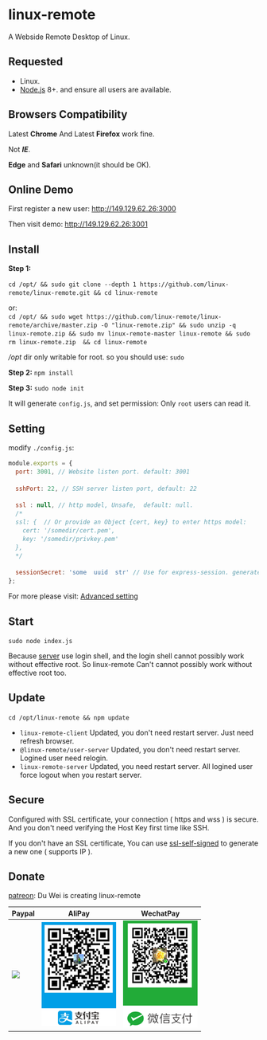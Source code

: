 # linux-remote
A Webside Remote Desktop of Linux.

## Requested
- Linux.
- [Node.js](https://nodejs.org) 8+. and ensure all users are available.

## Browsers Compatibility
Latest **Chrome** And Latest **Firefox** work fine. 

Not ___IE___.

**Edge** and **Safari** unknown(it should be OK).

## Online Demo
First register a new user: 
http://149.129.62.26:3000

Then visit demo:
http://149.129.62.26:3001

## Install
**Step 1:**

`cd /opt/ && sudo git clone --depth 1 https://github.com/linux-remote/linux-remote.git && cd linux-remote`

or:<br>
`cd /opt/ && sudo wget https://github.com/linux-remote/linux-remote/archive/master.zip -O "linux-remote.zip" && sudo unzip -q linux-remote.zip && sudo mv linux-remote-master linux-remote && sudo rm linux-remote.zip  && cd linux-remote`

<i>/opt</i> dir only writable for root. so you should use: `sudo`
<br>

**Step 2:** `npm install`

**Step 3:**  `sudo node init`

It will generate `config.js`, and set permission: Only `root` users can read it.
## Setting

modify `./config.js`:
```js
module.exports = {
  port: 3001, // Website listen port. default: 3001

  sshPort: 22, // SSH server listen port, default: 22

  ssl : null, // http model, Unsafe,  default: null.
  /*
  ssl: {  // Or provide an Object {cert, key} to enter https model: 
    cert: '/somedir/cert.pem',
    key: '/somedir/privkey.pem'
  },
  */
  
  sessionSecret: 'some  uuid  str' // Use for express-session. generated by init.
};
```
For more please visit: [Advanced setting](advanced-setting.md)
## Start
`sudo node index.js`

Because [server](https://github.com/linux-remote/server) use login shell, and the login shell cannot possibly work without effective root.
So linux-remote Can't cannot possibly work without effective root too.


## Update
`cd /opt/linux-remote && npm update`

- `linux-remote-client` Updated, you don't need restart server. Just need refresh browser.
- `@linux-remote/user-server` Updated, you don't need restart server. Logined user need relogin.
- `linux-remote-server` Updated, you need restart server.  All logined user force logout when you restart server.

## Secure
Configured with SSL certificate, your connection ( https and wss ) is secure. And you don't need verifying the Host Key first time like SSH.

If you don't have an SSL certificate, 
You can use [ssl-self-signed](https://github.com/linux-remote/ssl-self-signed) to generate a new one ( supports IP ).

## Donate
[patreon](https://www.patreon.com/hezedu): Du Wei is creating linux-remote

| Paypal | AliPay | WechatPay |
| ------------- | ------------- | ------------- |
| <a href="https://www.paypal.me/hezedu" target="_blank"><img src="https://www.paypalobjects.com/webstatic/paypalme/images/pp_logo_small.png" width="150"></a> | <img src="https://github.com/hezedu/SomethingBoring/blob/master/pay/alipay.png?raw=true&v=2" width="150"> | <img src="https://github.com/hezedu/SomethingBoring/blob/master/pay/wxpay.png?raw=true&v=2" width="150">

